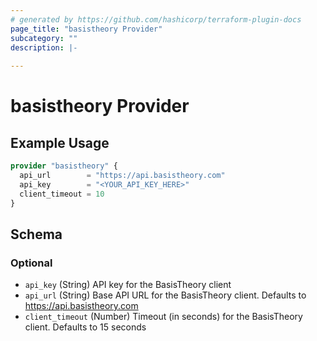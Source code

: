 ```yaml
---
# generated by https://github.com/hashicorp/terraform-plugin-docs
page_title: "basistheory Provider"
subcategory: ""
description: |-
  
---
```


# basistheory Provider



## Example Usage

```terraform
provider "basistheory" {
  api_url        = "https://api.basistheory.com"
  api_key        = "<YOUR_API_KEY_HERE>"
  client_timeout = 10
}
```

<!-- schema generated by tfplugindocs -->
## Schema

### Optional

- `api_key` (String) API key for the BasisTheory client
- `api_url` (String) Base API URL for the BasisTheory client. Defaults to https://api.basistheory.com
- `client_timeout` (Number) Timeout (in seconds) for the BasisTheory client. Defaults to 15 seconds
